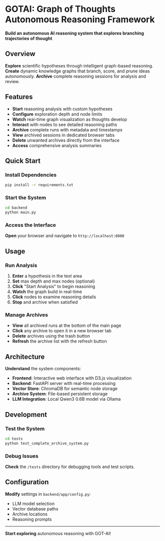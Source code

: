 # GOTAI: Graph of Thoughts Autonomous Reasoning Framework

**Build an autonomous AI reasoning system that explores branching trajectories of thought**

## Overview

**Explore** scientific hypotheses through intelligent graph-based reasoning. **Create** dynamic knowledge graphs that branch, score, and prune ideas autonomously. **Archive** complete reasoning sessions for analysis and review.

## Features

- **Start** reasoning analysis with custom hypotheses
- **Configure** exploration depth and node limits
- **Watch** real-time graph visualization as thoughts develop
- **Interact** with nodes to see detailed reasoning paths
- **Archive** complete runs with metadata and timestamps
- **View** archived sessions in dedicated browser tabs
- **Delete** unwanted archives directly from the interface
- **Access** comprehensive analysis summaries

## Quick Start

### Install Dependencies
```bash
pip install -r requirements.txt
```

### Start the System
```bash
cd backend
python main.py
```

### Access the Interface
**Open** your browser and navigate to `http://localhost:8000`

## Usage

### Run Analysis
1. **Enter** a hypothesis in the text area
2. **Set** max depth and max nodes (optional)
3. **Click** "Start Analysis" to begin reasoning
4. **Watch** the graph build in real-time
5. **Click** nodes to examine reasoning details
6. **Stop** and archive when satisfied

### Manage Archives
- **View** all archived runs at the bottom of the main page
- **Click** any archive to open it in a new browser tab
- **Delete** archives using the trash button
- **Refresh** the archive list with the refresh button

## Architecture

**Understand** the system components:

- **Frontend**: Interactive web interface with D3.js visualization
- **Backend**: FastAPI server with real-time processing
- **Vector Store**: ChromaDB for semantic node storage
- **Archive System**: File-based persistent storage
- **LLM Integration**: Local Qwen3 0.6B model via Ollama

## Development

### Test the System
```bash
cd tests
python test_complete_archive_system.py
```

### Debug Issues
**Check** the `/tests` directory for debugging tools and test scripts.

## Configuration

**Modify** settings in `backend/app/config.py`:
- LLM model selection
- Vector database paths
- Archive locations
- Reasoning prompts

---

**Start exploring** autonomous reasoning with GOT-AI!
